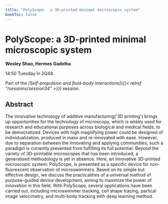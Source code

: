 ```yaml
---
title: "PolyScope:  a 3D-printed minimal microscopic system"
bookToc: false
---
```


# PolyScope:  a 3D-printed minimal microscopic system

**Wesley Shao, Hermes Gadelha**

14:50 Tuesday in 2Q48.

Part of the *[Self-propulsion and fluid-body interactions]({{< relref "/sessions/session34" >}})* session.

## Abstract

The innovative technology of additive manufacturing('3D printing') brings up opportunities for the technology of microscopy, which is widely used for research and educational purposes across biological and medical fields, to be democratized. Devices with high magnifying power could be designed of individualization, produced in mass and re-innovated with ease. However, due to separation between the innovating and applying communities, such a paradigm is currently prevented from fulfilling its full potential. Beyond the variety of 3D-printable microscopes that has been introduced, a generalised methodology is yet in absence. Here, an innovative 3D-printed microscopic system: PolyScope, is presented as a specific device for non-fluorescent observation of microswimmers. Based on its simple but effective design, we discuss the practicalities of a universal method of purpose-guided device development, aiming to maximize the power of innovation in this field. With PolyScope, several applications have been carried out, including microswimmer tracking, cell shape tracing, partical image velocimetry, and multi-body tracking with deep learning method.


